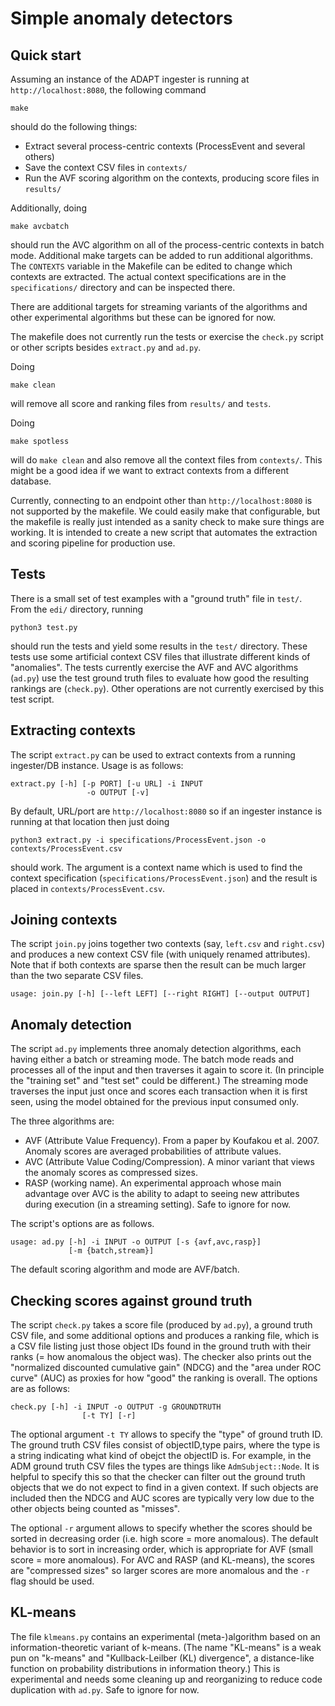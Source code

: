 # Simple anomaly detectors

## Quick start

Assuming an instance of the ADAPT ingester is running at
`http://localhost:8080`, the following command

```
make
```

should do the following things:
* Extract several process-centric contexts (ProcessEvent and several
others)
* Save the context CSV files in `contexts/`
* Run the AVF scoring algorithm on the contexts, producing score files
in `results/`

Additionally, doing

```
make avcbatch
```

should run the AVC algorithm on all of the process-centric contexts in
batch mode.  Additional make targets can be added to
run additional algorithms.  The `CONTEXTS` variable in the Makefile
can be edited to change which contexts are extracted.  The actual
context specifications are in the `specifications/` directory and can
be inspected there.

There are additional targets for streaming variants of the algorithms and
other experimental algorithms but these can be ignored for now.

The makefile does not currently run the tests or exercise the
`check.py` script or other scripts besides `extract.py` and `ad.py`.

Doing

```
make clean
```

will remove all score and ranking files from `results/` and `tests`.

Doing

```
make spotless
```

will do `make clean` and also remove all the context files from
`contexts/`.  This might be a good idea if we want to extract contexts
from a different database.

Currently, connecting to an endpoint other than
`http://localhost:8080` is not supported by the makefile.  We could
easily make that configurable, but the makefile is really just
intended as a sanity check to make sure things are working.  It is
intended to create a new script that automates the extraction and
scoring pipeline for production use.

## Tests

There is a small set of test examples with a "ground truth" file in `test/`.  
From the `edi/` directory, running

```
python3 test.py
```

should run the tests and yield some results in the `test/` directory.  These 
tests use some artificial context CSV files that illustrate different kinds of 
"anomalies".  The tests currently exercise the AVF and AVC algorithms (`ad.py`) 
use the test  ground truth files to evaluate how good the resulting rankings are 
(`check.py`).  Other operations are not currently exercised by this test script.



## Extracting contexts

The script `extract.py` can be used to extract contexts from a running 
ingester/DB instance.  Usage is as follows:

```
extract.py [-h] [-p PORT] [-u URL] -i INPUT
                 -o OUTPUT [-v]
```

By default, URL/port are `http://localhost:8080` so if an ingester instance is 
running at that location then just doing

```
python3 extract.py -i specifications/ProcessEvent.json -o contexts/ProcessEvent.csv
```

should work.  The argument is a context name which is used to find the context 
specification (`specifications/ProcessEvent.json`) and the result is placed in 
`contexts/ProcessEvent.csv`.

## Joining contexts

The script `join.py` joins together two contexts (say, `left.csv` and 
`right.csv`) and produces a new
context CSV file (with uniquely renamed attributes).  Note that if
both contexts are sparse then the result can be much larger than the
two separate CSV files.

```
usage: join.py [-h] [--left LEFT] [--right RIGHT] [--output OUTPUT]
```

## Anomaly detection

The script `ad.py` implements three anomaly detection algorithms, each
having either a batch or streaming mode.  The batch mode reads and
processes all of the input and then traverses it
again to score it.  (In principle the "training set" and "test set"
could be different.)  The streaming mode traverses the input just once
and scores each transaction when it is first seen, using the model
obtained for the previous input consumed only.

The three algorithms are:

* AVF (Attribute Value Frequency).  From a paper by Koufakou et
al. 2007.  Anomaly scores are averaged probabilities of attribute values.
* AVC (Attribute Value Coding/Compression).  A minor variant that
views the anomaly scores as compressed sizes.
* RASP (working name).  An experimental approach whose main advantage
  over AVC is the ability to adapt to seeing new attributes during
  execution (in a streaming setting).  Safe to ignore for now.

The script's options are as follows.

```
usage: ad.py [-h] -i INPUT -o OUTPUT [-s {avf,avc,rasp}]
             [-m {batch,stream}]
```

The default scoring algorithm and mode are AVF/batch.

## Checking scores against ground truth

The script `check.py` takes a score file (produced by `ad.py`), a
ground truth CSV file, and some additional options and produces a
ranking file, which is a CSV file listing just those object IDs found
in the ground truth with their ranks (= how anomalous the object
was).  The checker also prints out the "normalized discounted
cumulative gain" (NDCG) and the "area under ROC curve" (AUC) as
proxies for how "good" the ranking is overall.
The options are as follows:

```
check.py [-h] -i INPUT -o OUTPUT -g GROUNDTRUTH
                [-t TY] [-r]

```

The optional argument `-t TY` allows to specify the
"type" of ground truth ID.  The ground truth CSV files consist of
objectID,type pairs, where the type is a string indicating what kind
of obejct the objectID is.  For example, in the ADM ground truth CSV
files the types are things like `AdmSubject::Node`.  It is helpful to
specify this so that the checker can filter out the ground truth
objects that we do not expect to find in a given context.  If such
objects are included then the NDCG and AUC scores are typically very
low due to the other objects being counted as "misses".

The optional `-r` argument allows to specify whether the scores should
be sorted in decreasing order (i.e. high score = more anomalous).  The
default behavior is to sort in increasing order, which is appropriate
for AVF (small score = more anomalous).  For AVC and RASP (and
KL-means), the scores are "compressed sizes" so larger scores are more
anomalous and the `-r` flag should be used.

## KL-means

The file `klmeans.py` contains an experimental (meta-)algorithm based
on an information-theoretic variant of k-means.  (The name "KL-means"
is a weak pun on "k-means" and "Kullback-Leilber (KL) divergence", a
distance-like function on probability distributions in information
theory.)  This is experimental and needs some cleaning up and
reorganizing to reduce code duplication with `ad.py`.  Safe to ignore for now.

